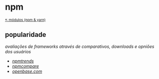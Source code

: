 # npm

<sub>[:arrow_upper_left: módulos (npm & yarn)](../../readme.md)<sub>

## popularidade 

*avaliações de frameworks através de comparativos, downloads e opniões dos usuários*

- [*npmtrends*](https://www.npmtrends.com/)
- [*npmcompare*](https://npmcompare.com/)
- [*openbase.com*](https://openbase.com/categories/js)